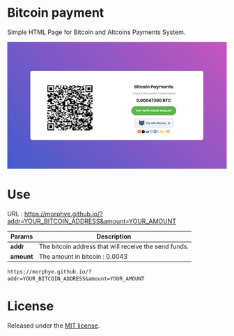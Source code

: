 # Bitcoin payment
Simple HTML Page for Bitcoin and Altcoins Payments System.

![page](images/page.jpg)

# Use

URL : https://morphye.github.io/?addr=YOUR_BITCOIN_ADDRESS&amount=YOUR_AMOUNT

| Params | Description |
|----------|--------|
|**addr**|The bitcoin address that will receive the send funds.|
|**amount**|The amount in bitcoin : 0.0043|

```
https://morphye.github.io/?addr=YOUR_BITCOIN_ADDRESS&amount=YOUR_AMOUNT
```

# License

Released under the [ MIT license](http://opensource.org/licenses/mit-license.php).
